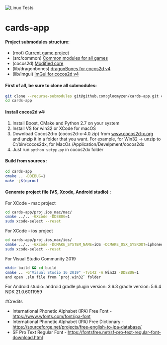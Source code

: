 ![Linux Tests](https://github.com/gloomyzen/cards-app/workflows/Linux%20Tests/badge.svg?branch=master)
# cards-app

#### Project submodules structure:

- (root) [Current game project](https://github.com/gloomyzen/cards-app)
- (src/common) [Common modules for all games](https://github.com/gloomyzen/cocos2d-common)
- (cocos2d) [Modified core](https://github.com/gloomyzen/cocos2d)
- (lib/dragonbones) [dragonBones for cocos2d v4](https://github.com/gloomyzen/cocos2d-dragonbones)
- (lib/imgui) [ImGui for cocos2d v4](https://github.com/gloomyzen/cocos2d-x-imgui)

#### First of all, be sure to clone all submodules:
```bash
git clone --recurse-submodules git@github.com:gloomyzen/cards-app.git cards-app 
cd cards-app
```

#### Install cocos2d v4:
1. Install Boost, CMake and Python 2.7 on your system
2. Install VS for win32 or XCode for macOS
3. Download Cocos2d-x (cocos2d-x-4.0.zip) from www.cocos2d-x.org and unzip it in a folder that you want.
For example, for Win32 -> unzip to C:/bin/cocos2dx, for MacOs /Application/Develpment/cocos2dx
4. Just run `python setyp.py` in cocos2dx folder

#### Build from sources :
```bash
cd cards-app
cmake .. -DDEBUG=1
make -j$(nproc)
```

#### Generate project file (VS, Xcode, Android studio) :

For XCode - mac project
```bash
cd cards-app/proj.ios_mac/mac/
cmake ../.. -GXcode -DDEBUG=1
sudo xcode-select --reset
```

For XCode - ios project
```bash
cd cards-app/proj.ios_mac/ios/
cmake ../.. -GXcode -DCMAKE_SYSTEM_NAME=iOS -DCMAKE_OSX_SYSROOT=iphoneos
sudo xcode-select --reset
```

For Visual Studio Community 2019
```bash
mkdir build && cd build
cmake .. -G"Visual Studio 16 2019" -Tv142 -A Win32 -DDEBUG=1
and open .sln file from `proj.win32` folder
```

For Android studio:
android gradle plugin version: 3.6.3
gradle version: 5.6.4
NDK 21.0.6011959


#Credits
- International Phonetic Alphabet (IPA) Free Font - https://www.wfonts.com/font/ipa-font
- International Phonetic Alphabet (IPA) Free Dictionary - https://sourceforge.net/projects/free-english-to-ipa-database/
- SF Pro Text Regular Font - https://fontsfree.net/sf-pro-text-regular-font-download.html